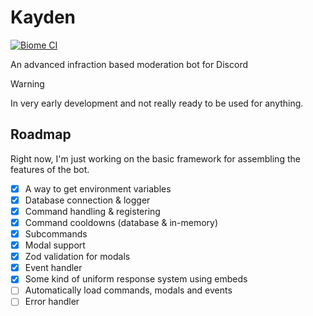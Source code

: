 # Kayden
[![Biome CI](https://github.com/Mylamuu/kayden/actions/workflows/ci.yml/badge.svg)](https://github.com/Mylamuu/kayden/actions/workflows/ci.yml)<br/>

An advanced infraction based moderation bot for Discord 

> [!WARNING]  
> In very early development and not really ready to be used for anything.

## Roadmap

Right now, I'm just working on the basic framework for assembling the features of the bot.

- [x] A way to get environment variables
- [x] Database connection & logger
- [x] Command handling & registering
- [x] Command cooldowns (database & in-memory)
- [x] Subcommands
- [x] Modal support
- [x] Zod validation for modals
- [x] Event handler
- [x] Some kind of uniform response system using embeds
- [ ] Automatically load commands, modals and events
- [ ] Error handler